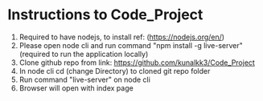 # Instructions to Code_Project

1) Required to have nodejs, to install ref: (https://nodejs.org/en/)
2) Please open node cli and run command "npm install -g live-server" (required to run the application locally)
3) Clone github repo from link: https://github.com/kunalkk3/Code_Project
4) In node cli cd (change Directory) to cloned git repo folder
5) Run command "live-server" on node cli
6) Browser will open with index page
